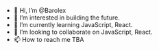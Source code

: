 - 👋 Hi, I’m @Barolex
- 👀 I’m interested in building the future.
- 🌱 I’m currently learning JavaScript, React.
- 💞️ I’m looking to collaborate on JavaScript, React.
- 📫 How to reach me TBA

<!---
Barolex/Barolex is a ✨ special ✨ repository because its `README.md` (this file) appears on your GitHub profile.
You can click the Preview link to take a look at your changes.
--->
